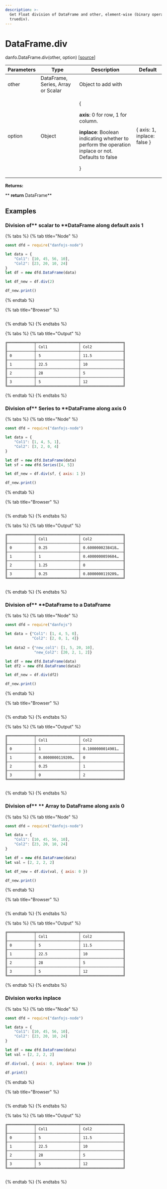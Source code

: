 ```yaml
---
description: >-
  Get Float division of DataFrame and other, element-wise (binary operator
  truediv).
---
```


# DataFrame.div

danfo.DataFrame.div(other, option) \[[source](https://github.com/opensource9ja/danfojs/blob/fe56860b0a303d218d60ba71dee6abf594401556/danfojs/src/core/frame.js#L347)]

| Parameters | Type                               | Description                                                                                                                                                                                  | Default                      |
| ---------- | ---------------------------------- | -------------------------------------------------------------------------------------------------------------------------------------------------------------------------------------------- | ---------------------------- |
| other      | DataFrame, Series, Array or Scalar | Object to add with                                                                                                                                                                           |                              |
| option     | Object                             | <p>{</p><p><strong>axis</strong>: 0 for row, 1 for column.</p><p><strong>inplace</strong>: Boolean indicating whether to perform the operation inplace or not. Defaults to false</p><p>}</p> | { axis: 1, inplace: false }  |

**Returns:**

**       **return** DataFrame**

## **Examples**

### Division of** scalar to **DataFrame along default axis 1

{% tabs %}
{% tab title="Node" %}
```javascript
const dfd = require("danfojs-node")

let data = {
    "Col1": [10, 45, 56, 10],
    "Col2": [23, 20, 10, 24]
}
let df = new dfd.DataFrame(data)

let df_new = df.div(2)

df_new.print()
```
{% endtab %}

{% tab title="Browser" %}
```
```
{% endtab %}
{% endtabs %}

{% tabs %}
{% tab title="Output" %}
```
╔════════════╤═══════════════════╤═══════════════════╗
║            │ Col1              │ Col2              ║
╟────────────┼───────────────────┼───────────────────╢
║ 0          │ 5                 │ 11.5              ║
╟────────────┼───────────────────┼───────────────────╢
║ 1          │ 22.5              │ 10                ║
╟────────────┼───────────────────┼───────────────────╢
║ 2          │ 28                │ 5                 ║
╟────────────┼───────────────────┼───────────────────╢
║ 3          │ 5                 │ 12                ║
╚════════════╧═══════════════════╧═══════════════════╝

```
{% endtab %}
{% endtabs %}

### Division of**  Series to **DataFrame along axis 0

{% tabs %}
{% tab title="Node" %}
```javascript
const dfd = require("danfojs-node")

let data = {
    "Col1": [1, 4, 5, 1],
    "Col2": [3, 2, 0, 4]
}

let df = new dfd.DataFrame(data)
let sf = new dfd.Series([4, 5])

let df_new = df.div(sf, { axis: 1 })

df_new.print()
```
{% endtab %}

{% tab title="Browser" %}
```
```
{% endtab %}
{% endtabs %}

{% tabs %}
{% tab title="Output" %}
```
╔════════════╤═══════════════════╤═══════════════════╗
║            │ Col1              │ Col2              ║
╟────────────┼───────────────────┼───────────────────╢
║ 0          │ 0.25              │ 0.6000000238418…  ║
╟────────────┼───────────────────┼───────────────────╢
║ 1          │ 1                 │ 0.4000000059604…  ║
╟────────────┼───────────────────┼───────────────────╢
║ 2          │ 1.25              │ 0                 ║
╟────────────┼───────────────────┼───────────────────╢
║ 3          │ 0.25              │ 0.8000000119209…  ║
╚════════════╧═══════════════════╧═══════════════════╝


```
{% endtab %}
{% endtabs %}

### Division of**  **DataFrame to a DataFrame

{% tabs %}
{% tab title="Node" %}
```javascript
const dfd = require("danfojs")

let data = {"Col1": [1, 4, 5, 0], 
            "Col2": [2, 0, 1, 4]}
            
let data2 = {"new_col1": [1, 5, 20, 10],
             "new_Col2": [20, 2, 1, 2]}

let df = new dfd.DataFrame(data)
let df2 = new dfd.DataFrame(data2)

let df_new = df.div(df2)

df_new.print()

```
{% endtab %}

{% tab title="Browser" %}
```
```
{% endtab %}
{% endtabs %}

{% tabs %}
{% tab title="Output" %}
```
╔════════════╤═══════════════════╤═══════════════════╗
║            │ Col1              │ Col2              ║
╟────────────┼───────────────────┼───────────────────╢
║ 0          │ 1                 │ 0.1000000014901…  ║
╟────────────┼───────────────────┼───────────────────╢
║ 1          │ 0.8000000119209…  │ 0                 ║
╟────────────┼───────────────────┼───────────────────╢
║ 2          │ 0.25              │ 1                 ║
╟────────────┼───────────────────┼───────────────────╢
║ 3          │ 0                 │ 2                 ║
╚════════════╧═══════════════════╧═══════════════════╝


```
{% endtab %}
{% endtabs %}

### Division of** ** Array to DataFrame along axis 0

{% tabs %}
{% tab title="Node" %}
```javascript
const dfd = require("danfojs-node")

let data = {
    "Col1": [10, 45, 56, 10],
    "Col2": [23, 20, 10, 24]
}

let df = new dfd.DataFrame(data)
let val = [2, 2, 2, 2]

let df_new = df.div(val, { axis: 0 })

df_new.print()
```
{% endtab %}

{% tab title="Browser" %}
```
```
{% endtab %}
{% endtabs %}

{% tabs %}
{% tab title="Output" %}
```
╔════════════╤═══════════════════╤═══════════════════╗
║            │ Col1              │ Col2              ║
╟────────────┼───────────────────┼───────────────────╢
║ 0          │ 5                 │ 11.5              ║
╟────────────┼───────────────────┼───────────────────╢
║ 1          │ 22.5              │ 10                ║
╟────────────┼───────────────────┼───────────────────╢
║ 2          │ 28                │ 5                 ║
╟────────────┼───────────────────┼───────────────────╢
║ 3          │ 5                 │ 12                ║
╚════════════╧═══════════════════╧═══════════════════╝

```
{% endtab %}
{% endtabs %}

### Division works inplace

{% tabs %}
{% tab title="Node" %}
```javascript
const dfd = require("danfojs-node")

let data = {
    "Col1": [10, 45, 56, 10],
    "Col2": [23, 20, 10, 24]
}

let df = new dfd.DataFrame(data)
let val = [2, 2, 2, 2]

df.div(val, { axis: 0, inplace: true })

df.print()
```
{% endtab %}

{% tab title="Browser" %}
```
```
{% endtab %}
{% endtabs %}

{% tabs %}
{% tab title="Output" %}
```
╔════════════╤═══════════════════╤═══════════════════╗
║            │ Col1              │ Col2              ║
╟────────────┼───────────────────┼───────────────────╢
║ 0          │ 5                 │ 11.5              ║
╟────────────┼───────────────────┼───────────────────╢
║ 1          │ 22.5              │ 10                ║
╟────────────┼───────────────────┼───────────────────╢
║ 2          │ 28                │ 5                 ║
╟────────────┼───────────────────┼───────────────────╢
║ 3          │ 5                 │ 12                ║
╚════════════╧═══════════════════╧═══════════════════╝


```
{% endtab %}
{% endtabs %}

